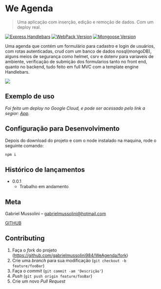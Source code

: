 # We Agenda
> Uma aplicação com inserção, edição e remoção de dados. Com um deploy real.

[![Express Handlebars][handlebars]][handlebars-url]
[![WebPack Version][webpack]][webpack-url]
[![Mongoose Version][mongoose]][mongoose-url]


Uma agenda que contém um formulário para cadastro e login de usuários, com rotas autenticadas, crud com um banco de dados nosql(mongoDB),
alguns meios de segurança como helmet, csrv e dotenv para variaveis de ambiente, verificação de submição dos formularios tanto no front end,
quanto no backend, tudo feito em full MVC com a template engine Handlebars.

![](./header.jpeg)


## Exemplo de uso
_Foi feito um deploy no Google Cloud, e pode ser acessado pelo link a segior:  [App][app]._ 

## Configuração para Desenvolvimento

Depois do download do projeto e com o node instalado na maquina, rode o seguinte comando:

```sh
npm i
```

## Histórico de lançamentos

* 0.0.1
    * Trabalho em andamento

## Meta

Gabriel Mussolini – gabrielmussolini@hotmail.com

[GITHUB](https://github.com/gabrielmussolini984)

## Contributing

1. Faça o _fork_ do projeto (<https://github.com/gabrielmussolini984/WeAgenda/fork>)
2. Crie uma _branch_ para sua modificação (`git checkout -b feature/fooBar`)
3. Faça o _commit_ (`git commit -am 'Descrição'`)
4. _Push_ (`git push origin feature/fooBar`)
5. Crie um novo _Pull Request_


[handlebars]: https://img.shields.io/badge/-Handlebars-orange
[handlebars-url]: https://handlebarsjs.com/
[mongoose]: https://img.shields.io/badge/-mongoose-green
[mongoose-url]: https://mongoosejs.com/
[webpack]: https://img.shields.io/badge/-webpack-blue
[webpack-url]: https://webpack.js.org/

[app]: http://34.95.201.84/




